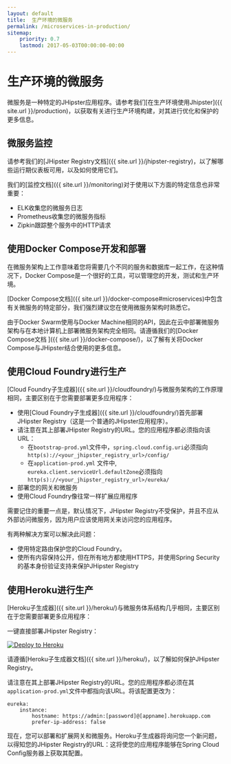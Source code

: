 ```yaml
---
layout: default
title:  生产环境的微服务
permalink: /microservices-in-production/
sitemap:
    priority: 0.7
    lastmod: 2017-05-03T00:00:00-00:00
---
```


# <i class="fa fa-cloud"></i> 生产环境的微服务

微服务是一种特定的JHipster应用程序。请参考我们[在生产环境使用Jhipster]({{ site.url }}/production)，以获取有关进行生产环境构建，对其进行优化和保护的更多信息。

## <a name="elk"></a> 微服务监控

请参考我们的[JHipster Registry文档]({{ site.url }}/jhipster-registry)，以了解哪些运行期仪表板可用，以及如何使用它们。

我们的[监控文档]({{ site.url }}/monitoring)对于使用以下方面的特定信息也非常重要：

- ELK收集您的微服务日志
- Prometheus收集您的微服务指标
- Zipkin跟踪整个服务中的HTTP请求

## <a name="docker_compose"></a> 使用Docker Compose开发和部署

在微服务架构上工作意味着您将需要几个不同的服务和数据库一起工作，在这种情况下，Docker Compose是一个很好的工具，可以管理您的开发，测试和生产环境。

[Docker Compose文档]({{ site.url }}/docker-compose#microservices)中包含有关微服务的特定部分，我们强烈建议您在使用微服务架构时熟悉它。

由于Docker Swarm使用与Docker Machine相同的API，因此在云中部署微服务架构与在本地计算机上部署微服务架构完全相同。请遵循我们的[Docker Compose文档 ]({{ site.url }}/docker-compose/)，以了解有关将Docker Compose与JHipster结合使用的更多信息。

## <a name="cloudfoundry"></a> 使用Cloud Foundry进行生产

[Cloud Foundry子生成器]({{ site.url }}/cloudfoundry/)与微服务架构的工作原理相同，主要区别在于您需要部署更多应用程序：

- 使用[Cloud Foundry子生成器]({{ site.url }}/cloudfoundry/)首先部署JHipster Registry（这是一个普通的JHipster应用程序）。
- 请注意在其上部署JHipster Registry的URL。您的应用程序都必须指向该URL：
  - 在`bootstrap-prod.yml`文件中，`spring.cloud.config.uri`必须指向`http(s)://<your_jhipster_registry_url>/config/`
  - 在`application-prod.yml` 文件中, `eureka.client.serviceUrl.defaultZone`必须指向`http(s)://<your_jhipster_registry_url>/eureka/`
- 部署您的网关和微服务
- 使用Cloud Foundry像往常一样扩展应用程序

需要记住的重要一点是，默认情况下，JHipster Registry不受保护，并且不应从外部访问微服务，因为用户应该使用网关来访问您的应用程序。

有两种解决方案可以解决此问题：

- 使用特定路由保护您的Cloud Foundry。
- 使所有内容保持公开，但在所有地方都使用HTTPS，并使用Spring Security的基本身份验证支持来保护JHipster Registry

## <a name="heroku"></a> 使用Heroku进行生产

[Heroku子生成器]({{ site.url }}/heroku/)与微服务体系结构几乎相同，主要区别在于您需要部署更多应用程序：

一键直接部署JHipster Registry：

[![Deploy to Heroku](https://camo.githubusercontent.com/c0824806f5221ebb7d25e559568582dd39dd1170/68747470733a2f2f7777772e6865726f6b7563646e2e636f6d2f6465706c6f792f627574746f6e2e706e67)](https://dashboard.heroku.com/new?&template=https%3A%2F%2Fgithub.com%2Fjhipster%2Fjhipster-registry)

请遵循[Heroku子生成器文档]({{ site.url }}/heroku/)，以了解如何保护JHipster Registry。

请注意在其上部署JHipster Registry的URL。您的应用程序都必须在其`application-prod.yml`文件中都指向该URL。将该配置更改为：

    eureka:
        instance:
            hostname: https://admin:[password]@[appname].herokuapp.com
            prefer-ip-address: false

现在，您可以部署和扩展网关和微服务。Heroku子生成器将询问您一个新问题，以得知您的JHipster Registry的URL：这将使您的应用程序能够在Spring Cloud Config服务器上获取其配置。
